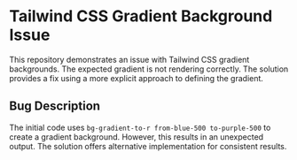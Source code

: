 # Tailwind CSS Gradient Background Issue

This repository demonstrates an issue with Tailwind CSS gradient backgrounds. The expected gradient is not rendering correctly.  The solution provides a fix using a more explicit approach to defining the gradient.

## Bug Description

The initial code uses `bg-gradient-to-r from-blue-500 to-purple-500` to create a gradient background. However, this results in an unexpected output. The solution offers alternative implementation for consistent results.